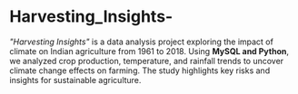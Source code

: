 # Harvesting_Insights-
*"Harvesting Insights"* is a data analysis project exploring the impact of climate on Indian agriculture from 1961 to 2018. Using **MySQL and Python**, we analyzed crop production, temperature, and rainfall trends to uncover climate change effects on farming. The study highlights key risks and insights for sustainable agriculture.
